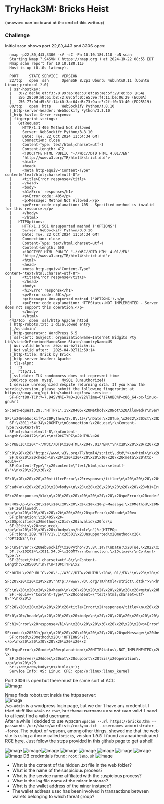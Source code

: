# TryHack3M: Bricks Heist
(answers can be found at the end of this writeup)
### Challenge
Initial scan shows port 22,80,443 and 3306 open:

      nmap -p22,80,443,3306 -sV -sC -Pn 10.10.180.110 -oN scan
      Starting Nmap 7.94SVN ( https://nmap.org ) at 2024-10-22 08:55 EDT
      Nmap scan report for 10.10.180.110
      Host is up (0.10s latency).
      
      PORT     STATE SERVICE  VERSION
      22/tcp   open  ssh      OpenSSH 8.2p1 Ubuntu 4ubuntu0.11 (Ubuntu Linux; protocol 2.0)
      | ssh-hostkey: 
      |   3072 de:68:ef:f3:78:99:a5:de:38:ef:a5:8e:5f:29:ec:b3 (RSA)
      |   256 28:09:b0:61:b8:c2:69:5f:0c:e5:9e:f4:11:be:06:29 (ECDSA)
      |_  256 77:9d:d5:8f:14:60:3a:64:d3:73:9a:c7:2f:f0:31:40 (ED25519)
      80/tcp   open  http     WebSockify Python/3.8.10
      |_http-server-header: WebSockify Python/3.8.10
      |_http-title: Error response
      | fingerprint-strings: 
      |   GetRequest: 
      |     HTTP/1.1 405 Method Not Allowed
      |     Server: WebSockify Python/3.8.10
      |     Date: Tue, 22 Oct 2024 11:54:34 GMT
      |     Connection: close
      |     Content-Type: text/html;charset=utf-8
      |     Content-Length: 472
      |     <!DOCTYPE HTML PUBLIC "-//W3C//DTD HTML 4.01//EN"
      |     "http://www.w3.org/TR/html4/strict.dtd">
      |     <html>
      |     <head>
      |     <meta http-equiv="Content-Type" content="text/html;charset=utf-8">
      |     <title>Error response</title>
      |     </head>
      |     <body>
      |     <h1>Error response</h1>
      |     <p>Error code: 405</p>
      |     <p>Message: Method Not Allowed.</p>
      |     <p>Error code explanation: 405 - Specified method is invalid for this resource.</p>
      |     </body>
      |     </html>
      |   HTTPOptions: 
      |     HTTP/1.1 501 Unsupported method ('OPTIONS')
      |     Server: WebSockify Python/3.8.10
      |     Date: Tue, 22 Oct 2024 11:54:34 GMT
      |     Connection: close
      |     Content-Type: text/html;charset=utf-8
      |     Content-Length: 500
      |     <!DOCTYPE HTML PUBLIC "-//W3C//DTD HTML 4.01//EN"
      |     "http://www.w3.org/TR/html4/strict.dtd">
      |     <html>
      |     <head>
      |     <meta http-equiv="Content-Type" content="text/html;charset=utf-8">
      |     <title>Error response</title>
      |     </head>
      |     <body>
      |     <h1>Error response</h1>
      |     <p>Error code: 501</p>
      |     <p>Message: Unsupported method ('OPTIONS').</p>
      |     <p>Error code explanation: HTTPStatus.NOT_IMPLEMENTED - Server does not support this operation.</p>
      |     </body>
      |_    </html>
      443/tcp  open  ssl/http Apache httpd
      | http-robots.txt: 1 disallowed entry 
      |_/wp-admin/
      |_http-generator: WordPress 6.5
      | ssl-cert: Subject: organizationName=Internet Widgits Pty Ltd/stateOrProvinceName=Some-State/countryName=US
      | Not valid before: 2024-04-02T11:59:14
      |_Not valid after:  2025-04-02T11:59:14
      |_http-title: Brick by Brick
      |_http-server-header: Apache
      | tls-alpn: 
      |   h2
      |_  http/1.1
      |_ssl-date: TLS randomness does not represent time
      3306/tcp open  mysql    MySQL (unauthorized)
      1 service unrecognized despite returning data. If you know the service/version, please submit the following fingerprint at https://nmap.org/cgi-bin/submit.cgi?new-service :
      SF-Port80-TCP:V=7.94SVN%I=7%D=10/22%Time=6717A0BC%P=x86_64-pc-linux-gnu%r(
      SF:GetRequest,291,"HTTP/1\.1\x20405\x20Method\x20Not\x20Allowed\r\nServer:
      SF:\x20WebSockify\x20Python/3\.8\.10\r\nDate:\x20Tue,\x2022\x20Oct\x202024
      SF:\x2011:54:34\x20GMT\r\nConnection:\x20close\r\nContent-Type:\x20text/ht
      SF:ml;charset=utf-8\r\nContent-Length:\x20472\r\n\r\n<!DOCTYPE\x20HTML\x20
      SF:PUBLIC\x20\"-//W3C//DTD\x20HTML\x204\.01//EN\"\n\x20\x20\x20\x20\x20\x2
      SF:0\x20\x20\"http://www\.w3\.org/TR/html4/strict\.dtd\">\n<html>\n\x20\x2
      SF:0\x20\x20<head>\n\x20\x20\x20\x20\x20\x20\x20\x20<meta\x20http-equiv=\"
      SF:Content-Type\"\x20content=\"text/html;charset=utf-8\">\n\x20\x20\x20\x2
      SF:0\x20\x20\x20\x20<title>Error\x20response</title>\n\x20\x20\x20\x20</he
      SF:ad>\n\x20\x20\x20\x20<body>\n\x20\x20\x20\x20\x20\x20\x20\x20<h1>Error\
      SF:x20response</h1>\n\x20\x20\x20\x20\x20\x20\x20\x20<p>Error\x20code:\x20
      SF:405</p>\n\x20\x20\x20\x20\x20\x20\x20\x20<p>Message:\x20Method\x20Not\x
      SF:20Allowed\.</p>\n\x20\x20\x20\x20\x20\x20\x20\x20<p>Error\x20code\x20ex
      SF:planation:\x20405\x20-\x20Specified\x20method\x20is\x20invalid\x20for\x
      SF:20this\x20resource\.</p>\n\x20\x20\x20\x20</body>\n</html>\n")%r(HTTPOp
      SF:tions,2B9,"HTTP/1\.1\x20501\x20Unsupported\x20method\x20\('OPTIONS'\)\r
      SF:\nServer:\x20WebSockify\x20Python/3\.8\.10\r\nDate:\x20Tue,\x2022\x20Oc
      SF:t\x202024\x2011:54:34\x20GMT\r\nConnection:\x20close\r\nContent-Type:\x
      SF:20text/html;charset=utf-8\r\nContent-Length:\x20500\r\n\r\n<!DOCTYPE\x2
      SF:0HTML\x20PUBLIC\x20\"-//W3C//DTD\x20HTML\x204\.01//EN\"\n\x20\x20\x20\x
      SF:20\x20\x20\x20\x20\"http://www\.w3\.org/TR/html4/strict\.dtd\">\n<html>
      SF:\n\x20\x20\x20\x20<head>\n\x20\x20\x20\x20\x20\x20\x20\x20<meta\x20http
      SF:-equiv=\"Content-Type\"\x20content=\"text/html;charset=utf-8\">\n\x20\x
      SF:20\x20\x20\x20\x20\x20\x20<title>Error\x20response</title>\n\x20\x20\x2
      SF:0\x20</head>\n\x20\x20\x20\x20<body>\n\x20\x20\x20\x20\x20\x20\x20\x20<
      SF:h1>Error\x20response</h1>\n\x20\x20\x20\x20\x20\x20\x20\x20<p>Error\x20
      SF:code:\x20501</p>\n\x20\x20\x20\x20\x20\x20\x20\x20<p>Message:\x20Unsupp
      SF:orted\x20method\x20\('OPTIONS'\)\.</p>\n\x20\x20\x20\x20\x20\x20\x20\x2
      SF:0<p>Error\x20code\x20explanation:\x20HTTPStatus\.NOT_IMPLEMENTED\x20-\x
      SF:20Server\x20does\x20not\x20support\x20this\x20operation\.</p>\n\x20\x20
      SF:\x20\x20</body>\n</html>\n");
      Service Info: OS: Linux; CPE: cpe:/o:linux:linux_kernel

Port 3306 is open but there must be some sort of ACL:<br />
![image](https://github.com/user-attachments/assets/8aa39ef7-7fdc-4e99-a8e8-c4e4d11a317a)<br />

Nmap finds robots.txt inside the https server:<br />
![image](https://github.com/user-attachments/assets/f8aab5bc-73ac-4e11-a79f-faf78f607a36)<br />
`/wp-admin` is a wordpress login page, but we don't have any credential. I tried stuff like `admin` or `root`, but these usernames are not even valid. I need to at least find a valid username. <br />
After a while I decided to use wpscan `wpscan --url https://bricks.thm --passwords /usr/share/wordlists/rockyou.txt --usernames administrator --force`. The output of wpscan, among other things, showed me that the web site is using a theme called `bricks`, version 1.9.5. I found an anauthenticated RCE [here](https://github.com/Chocapikk/CVE-2024-25600). Just follow the steps provided in this github page to get a shell!

![image](https://github.com/user-attachments/assets/9da38855-2089-4f40-9113-3d239a7694da)
![image](https://github.com/user-attachments/assets/87d64d6c-a55d-4096-bae2-12ec8fb72197)
![image](https://github.com/user-attachments/assets/32ae52b1-fd02-4c8c-a004-a97f4852faa5)
![image](https://github.com/user-attachments/assets/8c31c231-90ff-4600-a172-47a8e5167de9)
![image](https://github.com/user-attachments/assets/6be2dd9b-5104-403d-9002-597c233f965b)
![image](https://github.com/user-attachments/assets/af1fdc66-7599-41a0-8c32-dd2b20a2fda6)
![image](https://github.com/user-attachments/assets/bd5a45cc-6a96-42a0-b5f0-59fce4d4ea3c)
![image](https://github.com/user-attachments/assets/4a810103-0667-4360-9ce7-960eb24d88f6)
![image](https://github.com/user-attachments/assets/71d7eb79-ec1e-4c86-afaa-bc3f8609bf28)
DB credentials found: `root:lamp.sh`
![image](https://github.com/user-attachments/assets/e275b024-6b85-4f43-9b11-6714fb44d58a)




- What is the content of the hidden .txt file in the web folder?<br />
- What is the name of the suspicious process?<br />
- What is the service name affiliated with the suspicious process?<br />
- What is the log file name of the miner instance?<br />
- What is the wallet address of the miner instance?<br />
- The wallet address used has been involved in transactions between wallets belonging to which threat group?<br />
